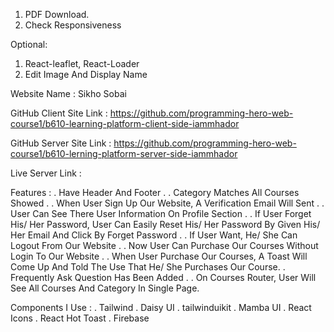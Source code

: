1. PDF Download.
2. Check Responsiveness

Optional:

1. React-leaflet, React-Loader
2. Edit Image And Display Name

Website Name : Sikho Sobai

GitHub Client Site Link :
https://github.com/programming-hero-web-course1/b610-learning-platform-client-side-iammhador

GitHub Server Site Link : https://github.com/programming-hero-web-course1/b610-lerning-platform-server-side-iammhador

Live Server Link :

Features :
. Have Header And Footer .
. Category Matches All Courses Showed .
. When User Sign Up Our Website, A Verification Email Will Sent .
. User Can See There User Information On Profile Section .
. If User Forget His/ Her Password, User Can Easily Reset His/ Her Password By Given His/ Her Email And Click By Forget Password .
. If User Want, He/ She Can Logout From Our Website .
. Now User Can Purchase Our Courses Without Login To Our Website .
. When User Purchase Our Courses, A Toast Will Come Up And Told The Use That He/ She Purchases Our Course.
. Frequently Ask Question Has Been Added .
. On Courses Router, User Will See All Courses And Category In Single Page.

Components I Use :
. Tailwind
. Daisy UI
. tailwinduikit
. Mamba UI
. React Icons
. React Hot Toast
. Firebase
